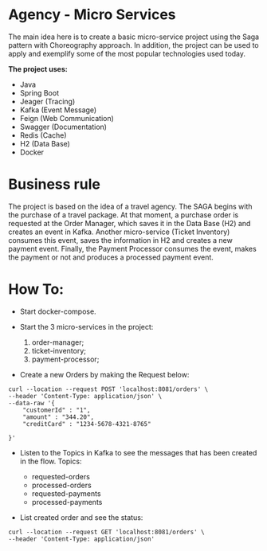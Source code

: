 
# Agency - Micro Services
The main idea here is to create a basic micro-service project using the Saga pattern with Choreography approach. In addition, the project can be used to apply and exemplify some of the most popular technologies used today.

**The project uses:**
- Java
- Spring Boot
- Jeager (Tracing)
- Kafka (Event Message)
- Feign (Web Communication)
- Swagger (Documentation)
- Redis (Cache)
- H2 (Data Base)
- Docker


# Business rule
The project is based on the idea of a travel agency. The SAGA begins with the purchase of a travel package. At that 
moment, a purchase order is requested at the Order Manager, which saves it in the Data Base (H2) and creates an event
 in Kafka. Another micro-service (Ticket Inventory) consumes this event, saves the information in H2 and creates a new payment event.
Finally, the Payment Processor consumes the event, makes the payment or not and produces a processed payment event.


# How To:

- Start docker-compose.


- Start the 3 micro-services in the project:
    1. order-manager;
    2. ticket-inventory;
    3. payment-processor;


- Create a new Orders by making the Request below:
````
curl --location --request POST 'localhost:8081/orders' \
--header 'Content-Type: application/json' \
--data-raw '{
	"customerId" : "1",
	"amount" : "344.20",
	"creditCard" : "1234-5678-4321-8765"
	
}'
````



- Listen to the Topics in Kafka to see the messages that has been created in the flow.
Topics:
  - requested-orders
  - processed-orders
  - requested-payments
  - processed-payments

- List created order and see the status:
````
curl --location --request GET 'localhost:8081/orders' \
--header 'Content-Type: application/json'
````
